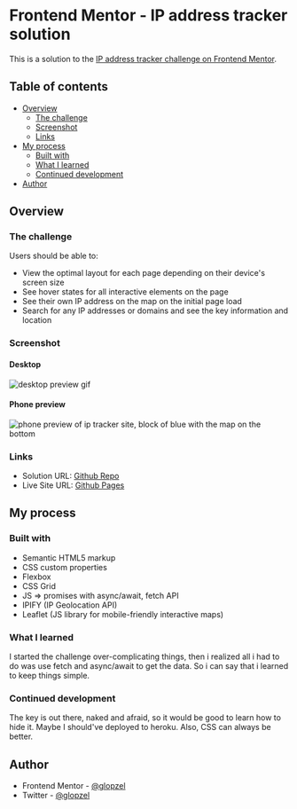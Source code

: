 # Frontend Mentor - IP address tracker solution

This is a solution to the [IP address tracker challenge on Frontend Mentor](https://www.frontendmentor.io/challenges/ip-address-tracker-I8-0yYAH0). 

## Table of contents

- [Overview](#overview)
  - [The challenge](#the-challenge)
  - [Screenshot](#screenshot)
  - [Links](#links)
- [My process](#my-process)
  - [Built with](#built-with)
  - [What I learned](#what-i-learned)
  - [Continued development](#continued-development)
- [Author](#author)

## Overview

### The challenge

Users should be able to:

- View the optimal layout for each page depending on their device's screen size
- See hover states for all interactive elements on the page
- See their own IP address on the map on the initial page load
- Search for any IP addresses or domains and see the key information and location

### Screenshot

#### Desktop
![desktop preview gif](https://ik.imagekit.io/a8p7pl7hs/git-previews/fetched_9Ohy0e9l7.gif?ik-sdk-version=javascript-1.4.3&updatedAt=1658979649197)

#### Phone preview
![phone preview of ip tracker site, block of blue with the map on the bottom](https://ik.imagekit.io/a8p7pl7hs/git-previews/newwtrackersize_ZF55_PHjG.jpg?ik-sdk-version=javascript-1.4.3&updatedAt=1658979462342)


### Links

- Solution URL: [Github Repo](https://github.com/glopzel/ip-tracker)
- Live Site URL: [Github Pages](https://glopzel.github.io/ip-tracker/)

## My process

### Built with

- Semantic HTML5 markup
- CSS custom properties
- Flexbox
- CSS Grid
- JS => promises with async/await, fetch API 
- IPIFY (IP Geolocation API)
- Leaflet (JS library for mobile-friendly interactive maps)

### What I learned

I started the challenge over-complicating things, then i realized all i had to do was use fetch and async/await to get the data. So i can say that i learned to keep things simple. 

### Continued development

The key is out there, naked and afraid, so it would be good to learn how to hide it. Maybe I should've deployed to heroku. Also, CSS can always be better. 

## Author

- Frontend Mentor - [@glopzel](https://www.frontendmentor.io/profile/glopzel)
- Twitter - [@glopzel](https://www.twitter.com/glopzel)
